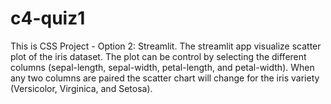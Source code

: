# c4-quiz1
This is CSS Project - Option 2: Streamlit. The streamlit app visualize scatter plot of the iris dataset. The plot can be control by selecting the different columns (sepal-length, sepal-width, petal-length, and petal-width). When any two columns are paired the scatter chart will change for the iris variety (Versicolor, Virginica, and Setosa).
